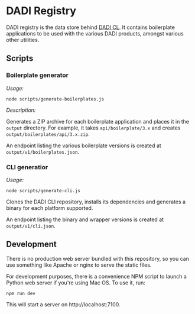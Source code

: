 # DADI Registry

DADI registry is the data store behind [DADI CL](https://github.com/dadi/cli). It contains boilerplate applications to be used with the various DADI products, amongst various other utilities.

## Scripts

### Boilerplate generator

*Usage:*

```
node scripts/generate-boilerplates.js
```

*Description:*

Generates a ZIP archive for each boilerplate application and places it in the `output` directory. For example, it takes `api/boilerplate/3.x` and creates `output/boilerplates/api/3.x.zip`.

An endpoint listing the various boilerplate versions is created at `output/v1/boilerplates.json`.

### CLI generatior

*Usage:*

```
node scripts/generate-cli.js
```

Clones the DADI CLI repository, installs its dependencies and generates a binary for each platform supported.

An endpoint listing the binary and wrapper versions is created at `output/v1/cli.json`.

## Development

There is no production web server bundled with this repository, so you can use something like Apache or nginx to serve the static files.

For development purposes, there is a convenience NPM script to launch a Python web server if you're using Mac OS. To use it, run:

```
npm run dev
```

This will start a server on http://localhost:7100.